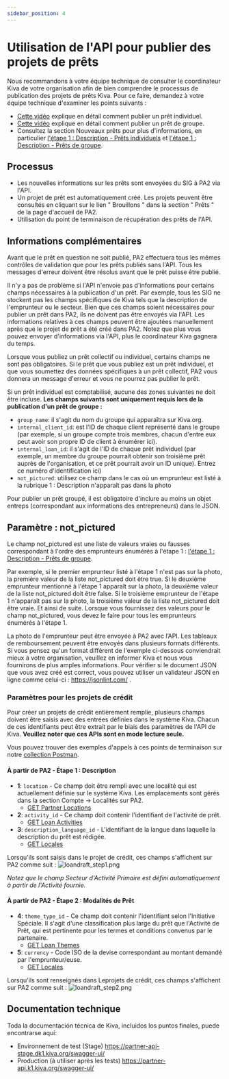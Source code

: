 ```yaml
---
sidebar_position: 4
---
```


# Utilisation de l'API pour publier des projets de prêts
Nous recommandons à votre équipe technique de consulter le coordinateur Kiva de votre organisation afin de bien comprendre le processus de publication des projets de prêts Kiva. Pour ce faire, demandez à votre équipe technique d'examiner les points suivants :
* [Cette vidéo](https://www.youtube.com/watch?v=9gScexv-yZo&amp;t=5s) explique en détail comment publier un prêt individuel.
* [Cette vidéo](https://www.youtube.com/watch?v=KvKUScWF73M&amp;t=1s) explique en détail comment publier un prêt de groupe.
* Consultez la section Nouveaux prêts pour plus d'informations, en particulier [l'étape 1 : Description - Prêts individuels](https://kivapartnerhelpcenter.zendesk.com/hc/en-us/articles/360030919632) et [l'étape 1 : Description - Prêts de groupe](https://kivapartnerhelpcenter.zendesk.com/hc/en-us/articles/360031260191).
 
## Processus
* Les nouvelles informations sur les prêts sont envoyées du SIG à PA2 via l'API.
* Un projet de prêt est automatiquement créé. Les projets peuvent être consultés en cliquant sur le lien " Brouillons " dans la section " Prêts " de la page d'accueil de PA2.
* Utilisation du point de terminaison de récupération des prêts de l'API.

## Informations complémentaires
Avant que le prêt en question ne soit publié, PA2 effectuera tous les mêmes contrôles de validation que pour les prêts publiés sans l'API. Tous les messages d'erreur doivent être résolus avant que le prêt puisse être publié.

Il n'y a pas de problème si l'API n'envoie pas d'informations pour certains champs nécessaires à la publication d'un prêt. Par exemple, tous les SIG ne stockent pas les champs spécifiques de Kiva tels que la description de l'emprunteur ou le secteur. Bien que ces champs soient nécessaires pour publier un prêt dans PA2, ils ne doivent pas être envoyés via l'API. Les informations relatives à ces champs peuvent être ajoutées manuellement après que le projet de prêt a été créé dans PA2. Notez que plus vous pouvez envoyer d'informations via l'API, plus le coordinateur Kiva gagnera du temps.

Lorsque vous publiez un prêt collectif ou individuel, certains champs ne sont pas obligatoires. Si le prêt que vous publiez est un prêt individuel, et que vous soumettez des données spécifiques à un prêt collectif, PA2 vous donnera un message d'erreur et vous ne pourrez pas publier le prêt.

Si un prêt individuel est comptabilisé, aucune des zones suivantes ne doit être incluse. **Les champs suivants sont uniquement requis lors de la publication d'un prêt de groupe :**
* `group_name`: il s'agit du nom du groupe qui apparaîtra sur Kiva.org.
* `internal_client_id`: est l'ID de chaque client représenté dans le groupe (par exemple, si un groupe compte trois membres, chacun d'entre eux peut avoir son propre ID de client à énumérer ici).
* `internal_loan_id`: il s'agit de l'ID de chaque prêt individuel (par exemple, un membre du groupe pourrait obtenir son troisième prêt auprès de l'organisation, et ce prêt pourrait avoir un ID unique). Entrez ce numéro d'identification ici)
* `not_pictured`: utilisez ce champ dans le cas où un emprunteur est listé à la rubrique 1 : Description n'apparaît pas dans la photo

Pour publier un prêt groupé, il est obligatoire d'inclure au moins un objet entreps (correspondant aux informations des entrepreneurs) dans le JSON.

## Paramètre : not_pictured

Le champ not_pictured est une liste de valeurs vraies ou fausses correspondant à l'ordre des emprunteurs énumérés à l'étape 1 : [l'étape 1 : Description - Prêts de groupe](https://kivapartnerhelpcenter.zendesk.com/hc/en-us/articles/360031260191).

Par exemple, si le premier emprunteur listé à l'étape 1 n'est pas sur la photo, la première valeur de la liste not_pictured doit être true. Si le deuxième emprunteur mentionné à l'étape 1 apparaît sur la photo, la deuxième valeur de la liste not_pictured doit être false. Si le troisième emprunteur de l'étape 1 n'apparaît pas sur la photo, la troisième valeur de la liste not_pictured doit être vraie. Et ainsi de suite.
Lorsque vous fournissez des valeurs pour le champ not_pictured, vous devez le faire pour tous les emprunteurs énumérés à l'étape 1.

La photo de l'emprunteur peut être envoyée à PA2 avec l’API. Les tableaux de remboursement peuvent être envoyés dans plusieurs formats différents. Si vous pensez qu'un format différent de l'exemple ci-dessous conviendrait mieux à votre organisation, veuillez en informer Kiva et nous vous fournirons de plus amples informations. Pour vérifier si le document JSON que vous avez créé est correct, vous pouvez utiliser un validateur JSON en ligne comme celui-ci : https://jsonlint.com/ .

### Paramètres pour les projets de crédit

Pour créer un  projets de crédit entièrement remplie, plusieurs champs doivent être saisis avec des entrées définies dans le système Kiva. Chacun de ces identifiants peut être extrait par le biais des paramètres de l'API de Kiva. **Veuillez noter que ces APIs sont en mode lecture seule.**

Vous pouvez trouver des exemples d'appels à ces points de terminaison sur notre [collection Postman](https://github.com/kiva/fps-sdk/tree/main/samples/postman).

#### À partir de PA2 - Étape 1 : Description
* **1**: `location` - Ce champ doit être rempli avec une localité qui est actuellement définie sur le système Kiva. Les emplacements sont gérés dans la section Compte -> Localités sur PA2.
    * [GET Partner Locations](https://partner-api.k1.kiva.org/swagger-ui/#/partner-configurations/locationConfigsRouteUsingGET)
* **2**: `activity_id` - Ce champ doit contenir l'identifiant de l'activité de prêt.
    * [GET Loan Activities](https://partner-api.k1.kiva.org/swagger-ui/#/partner-configurations/activityConfigsRouteUsingGET)
* **3**: `description_language_id` - L'identifiant de la langue dans laquelle la description du prêt est rédigée.
    * [GET Locales](https://partner-api.k1.kiva.org/swagger-ui/#/partner-configurations/localeConfigsRouteUsingGET)

Lorsqu'ils sont saisis dans le projet de crédit, ces champs s'affichent sur PA2 comme suit :
![loandraft_step1.png](@site/static/img/pa2/loandraft_step1.png)

*Notez que le champ Secteur d'Activité Primaire est défini automatiquement à partir de l'Activité fournie.*

#### À partir de PA2 - Étape 2 : Modalités de Prêt
* **4**: `theme_type_id` - Ce champ doit contenir l'identifiant selon l'Initiative Spéciale. Il s'agit d'une classification plus large du prêt que l'Activité de Prêt, qui est pertinente pour les termes et conditions convenus par le partenaire.
    * [GET Loan Themes](https://partner-api.k1.kiva.org/swagger-ui/#/partner-configurations/themeConfigsRouteUsingGET)
* **5**: `currency` - Code ISO de la devise correspondant au montant demandé par l'emprunteur/euse.
    * [GET Locales](https://partner-api.k1.kiva.org/swagger-ui/#/partner-configurations/localeConfigsRouteUsingGET)

Lorsqu'ils sont renseignés dans Leprojets de crédit, ces champs s'affichent sur PA2 comme suit :
![loandraft_step2.png](@site/static/img/pa2/loandraft_step2.png)

## Documentation technique
Toda la documentación técnica de Kiva, incluidos los puntos finales, puede encontrarse aquí:
* Environnement de test (Stage) https://partner-api-stage.dk1.kiva.org/swagger-ui/
* Production (à utiliser après les tests)  https://partner-api.k1.kiva.org/swagger-ui/
